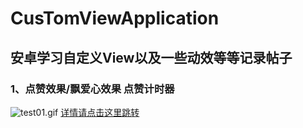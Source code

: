 # CusTomViewApplication
## 安卓学习自定义View以及一些动效等等记录帖子
### 1、点赞效果/飘爱心效果 点赞计时器
![test01.gif](https://img-blog.csdnimg.cn/20210308145447687.gif "整体效果")
[详情请点击这里跳转](https://blog.csdn.net/Mr_Liangxiaobai/article/details/114531518 "详情")
